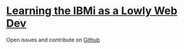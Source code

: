 # [Learning the IBMi as a Lowly Web Dev](https://barrettotte.gitbook.io/learning-the-ibmi-as-a-lowly-web-developer/)


Open issues and contribute on [Github](https://github.com/barrettotte/IBMi-Git-Book)